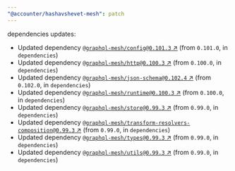 ```yaml
---
"@accounter/hashavshevet-mesh": patch
---
```

dependencies updates:
  - Updated dependency [`@graphql-mesh/config@0.101.3` ↗︎](https://www.npmjs.com/package/@graphql-mesh/config/v/0.101.3) (from `0.101.0`, in `dependencies`)
  - Updated dependency [`@graphql-mesh/http@0.100.3` ↗︎](https://www.npmjs.com/package/@graphql-mesh/http/v/0.100.3) (from `0.100.0`, in `dependencies`)
  - Updated dependency [`@graphql-mesh/json-schema@0.102.4` ↗︎](https://www.npmjs.com/package/@graphql-mesh/json-schema/v/0.102.4) (from `0.102.0`, in `dependencies`)
  - Updated dependency [`@graphql-mesh/runtime@0.100.3` ↗︎](https://www.npmjs.com/package/@graphql-mesh/runtime/v/0.100.3) (from `0.100.0`, in `dependencies`)
  - Updated dependency [`@graphql-mesh/store@0.99.3` ↗︎](https://www.npmjs.com/package/@graphql-mesh/store/v/0.99.3) (from `0.99.0`, in `dependencies`)
  - Updated dependency [`@graphql-mesh/transform-resolvers-composition@0.99.3` ↗︎](https://www.npmjs.com/package/@graphql-mesh/transform-resolvers-composition/v/0.99.3) (from `0.99.0`, in `dependencies`)
  - Updated dependency [`@graphql-mesh/types@0.99.3` ↗︎](https://www.npmjs.com/package/@graphql-mesh/types/v/0.99.3) (from `0.99.0`, in `dependencies`)
  - Updated dependency [`@graphql-mesh/utils@0.99.3` ↗︎](https://www.npmjs.com/package/@graphql-mesh/utils/v/0.99.3) (from `0.99.0`, in `dependencies`)

